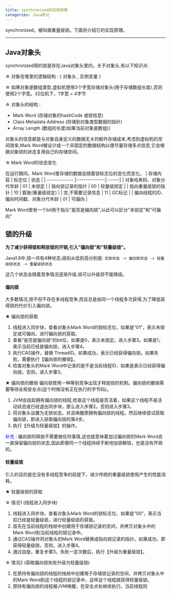 ```yaml
---
title: synchronized的实现原理
categories: Java笔记
---
```


synchronized，被叫做重量级锁。下面将介绍它的实现原理。

<!--more-->

---

## Java对象头
synchronized用的锁是存在Java对象头里的。关于对象头,有以下知识点:

☆ 对象在堆里的逻辑结构 :
  { 对象头 , 实例变量 }
  
☆ 如果对象是数组类型,虚拟机使用3个字宽存储对象头(用于存储数组长度),否则使用2个字宽。32位机下，1字宽  = 4字节

☆ 对象头的结构 :

  * Mark Word  (存储对象的hashCode 或锁信息)
  * Class Metadata Address (存储到对象类型数据的指针)
  * Array Length (数组的长度(如果当前对象是数组))
  
对象头的信息都是与对象自身定义的数据无关的额外存储成本,考虑到虚拟机的空间效率,Mark Word被设计成一个非固定的数据结构以便尽量存储多点信息,它会根据对象锁的状态复用自己的存储空间。

☆ Mark Word的状态变化

在运行期间，Mark Word里存储的数据会随着锁标志位的变化而变化。
| 存储内容         | 标志位           | 状态  |
| ------------- |:-------------:| -----:|
| 对象哈希码、对象分代年龄      | 01 | 未锁定 |
| 指向锁记录的指针      | 00      |   轻量级锁定 |
| 指向重量级锁的指针 | 10      |    膨胀(重量级锁定) |
| 空,不需要记录信息   |  11      |    GC标记 |
| 偏向线程的ID、偏向时间戳、对象分代年龄   |  01      |    可偏向 |

Mark Word里有一个bit用于指示"是否是偏向锁",以此可以区分"未锁定"和"可偏向"


## 锁的升级
**为了减少获得锁和释放锁的开销,引入"偏向锁"和"轻量级锁"。**

Java1.6中,锁一共有4种状态,级别从低到高分别是:
`无锁状态 -> 偏向锁状态 -> 轻量级锁状态 -> 重量级锁状态`

这几个状态会随着竞争情况逐渐升级,锁可以升级但不能降级。

#### 偏向锁
大多数情况,锁不但不存在多线程竞争,而且总是由同一个线程多次获得,为了降低获得锁的代价引入偏向锁。

★ 偏向锁的获取
1. 线程进入同步块，查看对象头Mark Word的锁标志位，如果是“01”，表示未锁定或可偏向，进行偏向锁的获取。
2. 查看“是否是偏向锁”的bit位，如果是0，表示未锁定。进入步骤3。如果是1，表示当前已经是偏向锁，进入步骤4。
3. 执行CAS操作，替换 ThreadID。如果成功，表示已经获得偏向锁。如果失败，需要执行【偏向锁的撤销】。
4. 检查对象头的Mark Word中记录的是不是当前线程ID，如果是表示已经获得偏向锁。否则，进入步骤3。

★ 偏向锁的撤销
偏向锁使用一种等到竞争出现才释放锁的机制。偏向锁的撤销需要等待全局安全点(这个时候没有正在执行的字节码)。
1. JVM会挂起拥有偏向锁的线程,检查这个线程是否活着，如果这个线程不是活动状态或已经退出同步块，那么进入步骤2。否则进入步骤3。
2. 将对象头设置为无锁状态，并且唤醒原拥有偏向锁的线程。然后继续尝试获取偏向锁，即进入获取偏向锁的第4步。
3. 执行【升级为轻量级锁】的操作。

<font color=blue>补充 :</font>
偏向锁的释放不需要做任何事情,这也就意味着加过偏向锁的Mark Word会一直保留偏向锁的状态,因此即便同一个线程持续不断地加锁解锁，也是没有开销的。

#### 轻量级锁
引入的目的是在没有多线程竞争的前提下，减少传统的重量级锁使用产生的性能消耗。

★ 轻量级锁的获取

☆ 情况1 (线程进入同步块)
1. 线程进入同步块，查看对象头Mark Word的锁标志位，如果是“00”，表示当前已经是轻量级锁，进行轻量级锁的获取。
2. 首先在当前线程的栈帧中创建用于存储锁记录的空间，并拷贝对象头中的Mark Word到当前线程的锁记录中。
3. 通过CAS操作将对象头的Mark Word替换成指向锁记录的指针。如果成功，即获得轻量级锁。否则，进入步骤4。
4. 通过自旋，重复步骤3，失败一定次数后，执行【升级为重量级锁】。

☆ 情况2 (获取偏向锁失败升级为轻量级锁)
1. 在原持有偏向锁的线程的栈帧中创建用于存储锁记录的空间，并拷贝对象头中的Mark Word到这个线程的锁记录中，这样这个线程就获得轻量级锁。
2. 原持有偏向锁的线程被JVM唤醒，在安全点处继续执行。当前线程则